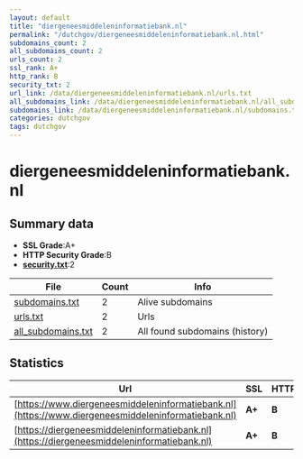 ```yaml
---
layout: default
title: "diergeneesmiddeleninformatiebank.nl"
permalink: "/dutchgov/diergeneesmiddeleninformatiebank.nl.html"
subdomains_count: 2
all_subdomains_count: 2
urls_count: 2
ssl_rank: A+
http_rank: B
security_txt: 2
url_link: /data/diergeneesmiddeleninformatiebank.nl/urls.txt
all_subdomains_link: /data/diergeneesmiddeleninformatiebank.nl/all_subdomains.txt
subdomains_link: /data/diergeneesmiddeleninformatiebank.nl/subdomains.txt
categories: dutchgov
tags: dutchgov
---
```



# diergeneesmiddeleninformatiebank.nl
## Summary data


 - **SSL Grade**:A+
 - **HTTP Security Grade**:B
 - **[security.txt](https://www.digitaleoverheid.nl/nieuws/standaard-security-txt-nu-verplicht-voor-overheid/)**:2


| File       | Count | Info |
|------------|-------|------|
|[subdomains.txt](/DutchGovScope/data/diergeneesmiddeleninformatiebank.nl/subdomains.txt)|2|Alive subdomains|
|[urls.txt](/DutchGovScope/data/diergeneesmiddeleninformatiebank.nl/urls.txt)|2|Urls|
|[all_subdomains.txt](/DutchGovScope/data/diergeneesmiddeleninformatiebank.nl/all_subdomains.txt)|2|All found subdomains (history)|


## Statistics


| Url | SSL | HTTP | Server | Cookie | HSTS | CORS | CTO | CSP | XFO | XXP | RP |FP| Tech |Title |
|--------|-------|-------|------|------|------|------|------|------|------|------|------|------|------|------|
|[https://www.diergeneesmiddeleninformatiebank.nl](https://www.diergeneesmiddeleninformatiebank.nl)| **A+**| **B**|nginx|:warning: |:white_check_mark: | | | | :white_check_mark: | :white_check_mark: | :white_check_mark: | |HSTS Nginx|302 Found|
|[https://diergeneesmiddeleninformatiebank.nl](https://diergeneesmiddeleninformatiebank.nl)| **A+**| **B**|nginx|:warning: |:white_check_mark: | | | | :white_check_mark: | :white_check_mark: | :white_check_mark: | |HSTS Nginx|302 Found|

